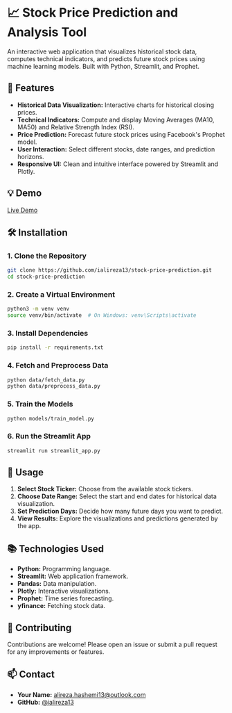 # 📈 Stock Price Prediction and Analysis Tool

An interactive web application that visualizes historical stock data, computes technical indicators, and predicts future stock prices using machine learning models. Built with Python, Streamlit, and Prophet.

## 🚀 Features

- **Historical Data Visualization:** Interactive charts for historical closing prices.
- **Technical Indicators:** Compute and display Moving Averages (MA10, MA50) and Relative Strength Index (RSI).
- **Price Prediction:** Forecast future stock prices using Facebook's Prophet model.
- **User Interaction:** Select different stocks, date ranges, and prediction horizons.
- **Responsive UI:** Clean and intuitive interface powered by Streamlit and Plotly.

## 💡 Demo

[Live Demo](https://stockpriceprophet.streamlit.app)

## 🛠️ Installation

### 1. Clone the Repository

```bash
git clone https://github.com/ialireza13/stock-price-prediction.git
cd stock-price-prediction
```

### 2. Create a Virtual Environment

```bash
python3 -m venv venv
source venv/bin/activate  # On Windows: venv\Scripts\activate
```

### 3. Install Dependencies

```bash
pip install -r requirements.txt
```

### 4. Fetch and Preprocess Data

```bash
python data/fetch_data.py
python data/preprocess_data.py
```

### 5. Train the Models

```bash
python models/train_model.py
```

### 6. Run the Streamlit App

```bash
streamlit run streamlit_app.py
```

## 🧠 Usage

1. **Select Stock Ticker:** Choose from the available stock tickers.
2. **Choose Date Range:** Select the start and end dates for historical data visualization.
3. **Set Prediction Days:** Decide how many future days you want to predict.
4. **View Results:** Explore the visualizations and predictions generated by the app.

## 📚 Technologies Used

- **Python:** Programming language.
- **Streamlit:** Web application framework.
- **Pandas:** Data manipulation.
- **Plotly:** Interactive visualizations.
- **Prophet:** Time series forecasting.
- **yfinance:** Fetching stock data.

## 📝 Contributing

Contributions are welcome! Please open an issue or submit a pull request for any improvements or features.

## 📫 Contact

- **Your Name:** [alireza.hashemi13@outlook.com](mailto:alireza.hashemi13@outlook.com)
- **GitHub:** [@ialireza13](https://github.com/ialireza13)